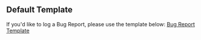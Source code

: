 
## Default Template 

If you'd like to log a Bug Report, please use the template below: 
[Bug Report Template](?expand=1&template=bug.md)
